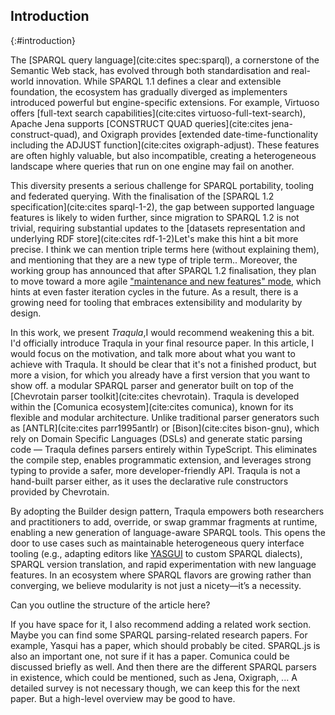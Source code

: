 ## Introduction
{:#introduction}

The [SPARQL query language](cite:cites spec:sparql), a cornerstone of the Semantic Web stack,
has evolved through both standardisation and real-world innovation.
While SPARQL 1.1 defines a clear and extensible foundation,
the ecosystem has gradually diverged as implementers introduced powerful but engine-specific extensions.
For example, Virtuoso offers [full-text search capabilities](cite:cites virtuoso-full-text-search),
Apache Jena supports [CONSTRUCT QUAD queries](cite:cites jena-construct-quad),
and Oxigraph provides [extended date-time-functionality including the ADJUST function](cite:cites oxigraph-adjust).
These features are often highly valuable, but also incompatible,
creating a heterogeneous landscape where queries that run on one engine may fail on another.

This diversity presents a serious challenge for SPARQL portability, tooling and federated querying.
With the finalisation of the [SPARQL 1.2 specification](cite:cites sparql-1-2),
the gap between supported language features is likely to widen further,
since migration to SPARQL 1.2 is not trivial, requiring substantial updates to the [datasets representation and underlying RDF store](cite:cites rdf-1-2)<span class="comment" data-author="RT">Let's make this hint a bit more precise. I think we can mention triple terms here (without explaining them), and mentioning that they are a new type of triple term.</span>.
Moreover, the working group has announced that after SPARQL 1.2 finalisation,
they plan to move toward a more agile ["maintenance and new features" mode](https://github.com/w3c/sparql-dev/issues/32#issuecomment-2621209920),
which hints at even faster iteration cycles in the future.
As a result, there is a growing need for tooling that embraces extensibility and modularity by design.

In this work, we present *Traqula*,<span class="comment" data-author="RT">I would recommend weakening this a bit. I'd officially introduce Traqula in your final resource paper. In this article, I would focus on the motivation, and talk more about what you want to achieve with Traqula. It should be clear that it's not a finished product, but more a vision, for which you already have a first version that you want to show off.</span>
a modular SPARQL parser and generator built on top of the [Chevrotain parser toolkit](cite:cites chevrotain).
Traqula is developed within the [Comunica ecosystem](cite:cites comunica),
known for its flexible and modular architecture.
Unlike traditional parser generators such as [ANTLR](cite:cites parr1995antlr) or [Bison](cite:cites bison-gnu),
which rely on Domain Specific Languages (DSLs) and generate static parsing code — Traqula defines parsers entirely within TypeScript.
This eliminates the compile step, enables programmatic extension, and leverages strong typing to provide a safer,
more developer-friendly API.
Traqula is not a hand-built parser either, as it uses the declarative rule constructors provided by Chevrotain.

By adopting the Builder design pattern, Traqula empowers both researchers and practitioners to add, override, or swap grammar fragments at runtime,
enabling a new generation of language-aware SPARQL tools. 
This opens the door to use cases such as <span class="grammar reprase" data-author="RT">maintainable heterogeneous query interface tooling
(e.g., adapting editors like [YASGUI](https://yasgui.org/) to custom SPARQL dialects)</span>,
SPARQL version translation, and rapid experimentation with new language features.
In an ecosystem where SPARQL flavors are growing rather than converging,
we believe modularity is not just a nicety—it’s a necessity.

<span class="comment" data-author="RT">Can you outline the structure of the article here?</span>

<span class="comment" data-author="RT">If you have space for it, I also recommend adding a related work section. Maybe you can find some SPARQL parsing-related research papers. For example, Yasqui has a paper, which should probably be cited. SPARQL.js is also an important one, not sure if it has a paper. Comunica could be discussed briefly as well. And then there are the different SPARQL parsers in existence, which could be mentioned, such as Jena, Oxigraph, ... A detailed survey is not necessary though, we can keep this for the next paper. But a high-level overview may be good to have.</span>
